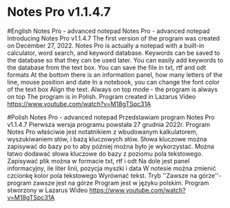 # Notes Pro v1.1.4.7
#English
Notes Pro - advanced notepad
Notes Pro - advanced notepad
Introducing Notes Pro v1.1.4.7
The first version of the program was created on December 27, 2022.
Notes Pro is actually a notepad with a built-in calculator, word search, and keyword database.
Keywords can be saved to the database so that they can be used later.
You can easily add keywords to the database from the text box.
You can save the file in txt, rtf and odt formats
At the bottom there is an information panel, how many letters of the line, mouse position and date
In a notebook, you can change the font color of the text box
Align the text.
Always on top mode - the program is always on top
The program is in Polish.
Program created in Lazarus
Video https://www.youtube.com/watch?v=M18gTSpc31A

#Polish
Notes Pro - advanced notepad
Przedstawiam program Notes Pro  v1.1.4.7
Pierwsza wersja programu powstała 27 grudnia 2022r.
Program Notes Pro właściwie jest notatnikiem z wbudowanym kalkulatorem, wyszukiwaniem słów, i bazą kluczowych słów.
Słowa kluczowe można zapisywać do bazy po to aby później można było je wykorzystać.
Można łatwo dodawać słowa kluczowe do bazy z poziomu pola tekstowego.
Zapisywać plik można w formacie txt, rtf i odt
Na dole jest panel informacyjny, ile liter linii, pozycja myszki i data
W notesie można zmienić czcionkę kolor pola tekstowego
Wyrównać tekst.
Tryb ''Zawsze na górze''- program zawsze jest na górze
Program jest w języku polskim.
Program stworzony w Lazarus
Wideo https://www.youtube.com/watch?v=M18gTSpc31A
